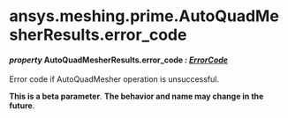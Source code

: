 # ansys.meshing.prime.AutoQuadMesherResults.error_code



#### *property* AutoQuadMesherResults.error_code *: [ErrorCode](ansys.meshing.prime.ErrorCode.md#ansys.meshing.prime.ErrorCode)*

Error code if AutoQuadMesher operation is unsuccessful.

**This is a beta parameter**. **The behavior and name may change in the future**.

<!-- !! processed by numpydoc !! -->
